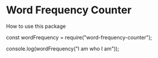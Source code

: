 # Word Frequency Counter

  How to use this package
  
const wordFrequency = require("word-frequency-counter");

console.log(wordFrequency("I am who I am"));

